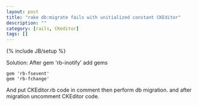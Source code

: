 ```yaml
---
layout: post
title: "rake db:migrate fails with unitialized constant CKEditor"
description: ""
category: [rails, CKeditor]
tags: []
---
```

{% include JB/setup %}


Solution:
After gem 'rb-inotify' add gems     

    gem 'rb-fsevent'     
    gem 'rb-fchange'

And put CKEditor.rb code in comment then perform db migration. and after migration uncomment CKEditor code.

